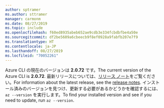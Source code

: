 ```yaml
---
author: sptramer
ms.author: sttramer
manager: carmonm
ms.date: 08/27/2019
ms.topic: include
ms.openlocfilehash: f60ed8935abeb652ae9cdb3e334fcbdbfbe4a50e
ms.sourcegitcommit: df2be5609a6cbeecb9f8ef0928a9fabfb207e7f9
ms.translationtype: HT
ms.contentlocale: ja-JP
ms.lasthandoff: 08/27/2019
ms.locfileid: "70052261"
---
```

<span data-ttu-id="3c299-101">Azure CLI の現在のバージョンは __2.0.72__ です。</span><span class="sxs-lookup"><span data-stu-id="3c299-101">The current version of the Azure CLI is __2.0.72__.</span></span> <span data-ttu-id="3c299-102">最新リリースについては、[リリース ノート](../release-notes-azure-cli.md)をご覧ください。</span><span class="sxs-lookup"><span data-stu-id="3c299-102">For information about the latest release, see the [release notes](../release-notes-azure-cli.md).</span></span> <span data-ttu-id="3c299-103">インストール済みのバージョンを見つけ、更新する必要があるかどうかを確認するには、`az --version` を実行します。</span><span class="sxs-lookup"><span data-stu-id="3c299-103">To find your installed version and see if you need to update, run `az --version`.</span></span>
